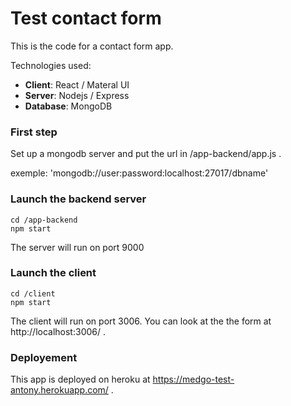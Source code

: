 # Test contact form

This is the code for a contact form app.

Technologies used:
- <b>Client</b>:   React / Materal UI
- <b>Server</b>:   Nodejs / Express
- <b>Database</b>: MongoDB

### First step

Set up a mongodb server and put the url in /app-backend/app.js .

exemple: 'mongodb://user:password:localhost:27017/dbname'

### Launch the backend server

    cd /app-backend
    npm start

The server will run on port 9000

### Launch the client

    cd /client
    npm start

The client will run on port 3006. 
You can look at the the form at http://localhost:3006/ .

### Deployement

This app is deployed on heroku at https://medgo-test-antony.herokuapp.com/ .